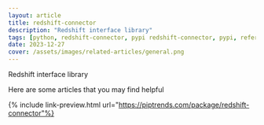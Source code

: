 ```yaml
---
layout: article
title: redshift-connector
description: "Redshift interface library"
tags: [python, redshift-connector, pypi redshift-connector, pypi, references]
date: 2023-12-27
cover: /assets/images/related-articles/general.png
---
```


Redshift interface library

Here are some articles that you may find helpful

{% include link-preview.html url="https://piptrends.com/package/redshift-connector"%}